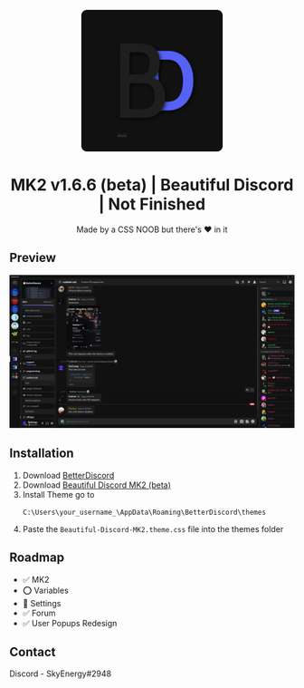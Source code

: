 <!-- PROJECT LOGO -->
<br />
<div align="center">
  <a href="https://github.com/SkyEnergy0/Beautiful-Discord-Theme">
    <img src="images/Logo.png" alt="Logo" width="250" height="250">
  </a>
  
  <h1 align="center">MK2 v1.6.6 (beta) | Beautiful Discord | Not Finished</h1>

  <p align="center">
    Made by a CSS NOOB but there's ❤️ in it
  </p>
</div>

<!-- ABOUT THE PROJECT -->
## Preview

<div align="center">
  <a href="https://cdn.discordapp.com/attachments/913890209224077382/1023278340653719683/unknown.png">
    <img src="images/screenshot-1.png" alt="Logo">
  </a>
</div>

## Installation

1. Download [BetterDiscord](https://betterdiscord.app)
2. Download [Beautiful Discord MK2 (beta)](https://github.com/SkyEnergy0/Beautiful-Discord-Theme/releases)
3. Install Theme go to
   ```
   C:\Users\your_username_\AppData\Roaming\BetterDiscord\themes
   ```
4. Paste the ```Beautiful-Discord-MK2.theme.css``` file into the themes folder

<!-- ROADMAP -->
## Roadmap

- ✅ MK2
- ⭕ Variables
- 🔧 Settings
- ✅ Forum
- ✅ User Popups Redesign

<!-- CONTACT -->
## Contact

 Discord - SkyEnergy#2948
